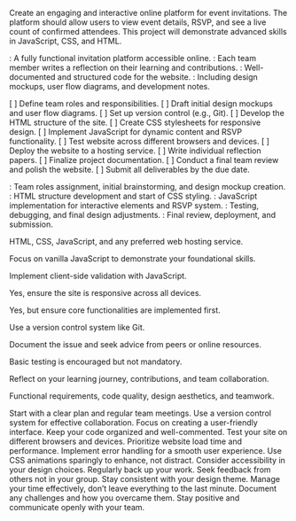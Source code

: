 Create an engaging and interactive online platform for event invitations. The platform should allow users to view event details, RSVP, and see a live count of confirmed attendees. This project will demonstrate advanced skills in JavaScript, CSS, and HTML.


: A fully functional invitation platform accessible online.
: Each team member writes a reflection on their learning and contributions.
: Well-documented and structured code for the website.
: Including design mockups, user flow diagrams, and development notes.


[ ] Define team roles and responsibilities.
[ ] Draft initial design mockups and user flow diagrams.
[ ] Set up version control (e.g., Git).
[ ] Develop the HTML structure of the site.
[ ] Create CSS stylesheets for responsive design.
[ ] Implement JavaScript for dynamic content and RSVP functionality.
[ ] Test website across different browsers and devices.
[ ] Deploy the website to a hosting service.
[ ] Write individual reflection papers.
[ ] Finalize project documentation.
[ ] Conduct a final team review and polish the website.
[ ] Submit all deliverables by the due date.


: Team roles assignment, initial brainstorming, and design mockup creation.
: HTML structure development and start of CSS styling.
: JavaScript implementation for interactive elements and RSVP system.
: Testing, debugging, and final design adjustments.
: Final review, deployment, and submission.




HTML, CSS, JavaScript, and any preferred web hosting service.

Focus on vanilla JavaScript to demonstrate your foundational skills.

Implement client-side validation with JavaScript.

Yes, ensure the site is responsive across all devices.

Yes, but ensure core functionalities are implemented first.

Use a version control system like Git.

Document the issue and seek advice from peers or online resources.

Basic testing is encouraged but not mandatory.

Reflect on your learning journey, contributions, and team collaboration.

Functional requirements, code quality, design aesthetics, and teamwork.



Start with a clear plan and regular team meetings.
Use a version control system for effective collaboration.
Focus on creating a user-friendly interface.
Keep your code organized and well-commented.
Test your site on different browsers and devices.
Prioritize website load time and performance.
Implement error handling for a smooth user experience.
Use CSS animations sparingly to enhance, not distract.
Consider accessibility in your design choices.
Regularly back up your work.
Seek feedback from others not in your group.
Stay consistent with your design theme.
Manage your time effectively, don’t leave everything to the last minute.
Document any challenges and how you overcame them.
Stay positive and communicate openly with your team.
